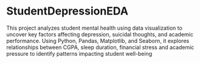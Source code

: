 # StudentDepressionEDA
This project analyzes student mental health using data visualization to uncover key factors affecting depression, suicidal thoughts, and academic performance. Using Python, Pandas, Matplotlib, and Seaborn, it explores relationships between CGPA, sleep duration, financial stress and academic pressure to identify patterns impacting student well-being
